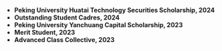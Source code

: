 - **Peking University Huatai Technology Securities Scholarship, 2024**
- **Outstanding Student Cadres, 2024**
- **Peking University Yanchuang Capital Scholarship, 2023**
- **Merit Student, 2023**
- **Advanced Class Collective, 2023**
